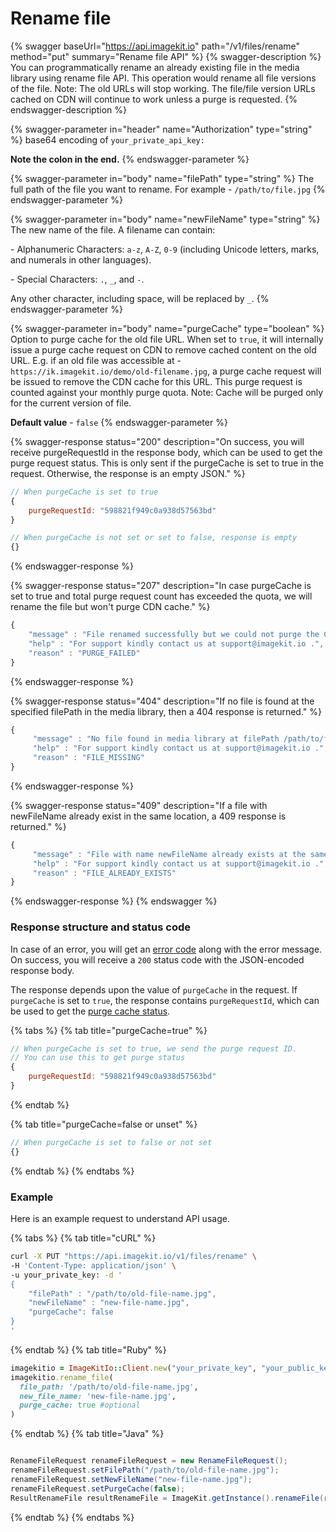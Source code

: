 # Rename file

{% swagger baseUrl="https://api.imagekit.io" path="/v1/files/rename" method="put" summary="Rename file API" %}
{% swagger-description %}
You can programmatically rename an already existing file in the media library using rename file API. This operation would rename all file versions of the file. Note: The old URLs will stop working. The file/file version URLs cached on CDN will continue to work unless a purge is requested.
{% endswagger-description %}

{% swagger-parameter in="header" name="Authorization" type="string" %}
base64 encoding of `your_private_api_key:`

**Note the colon in the end.**
{% endswagger-parameter %}

{% swagger-parameter in="body" name="filePath" type="string" %}
The full path of the file you want to rename. For example - `/path/to/file.jpg`
{% endswagger-parameter %}

{% swagger-parameter in="body" name="newFileName" type="string" %}
The new name of the file. A filename can contain:

\- Alphanumeric Characters: `a-z`, `A-Z`, `0-9` (including Unicode letters, marks, and numerals in other languages). 

\- Special Characters: `.`, `_`, and `-`.

Any other character, including space, will be replaced by `_`.
{% endswagger-parameter %}

{% swagger-parameter in="body" name="purgeCache" type="boolean" %}
Option to purge cache for the old file URL. When set to `true`, it will internally issue a purge cache request on CDN to remove cached content on the old URL. E.g. if an old file was accessible at  - `https://ik.imagekit.io/demo/old-filename.jpg`, a purge cache request will be issued to remove the CDN cache for this URL. This purge request is counted against your monthly purge quota. Note: Cache will be purged only for the current version of file.

**Default value** \- `false`
{% endswagger-parameter %}

{% swagger-response status="200" description="On success, you will receive purgeRequestId in the response body, which can be used to get the purge request status. This is only sent if the purgeCache is set to true in the request. Otherwise, the response is an empty JSON." %}
```javascript
// When purgeCache is set to true
{
    purgeRequestId: "598821f949c0a938d57563bd"
}

// When purgeCache is not set or set to false, response is empty
{}
```
{% endswagger-response %}

{% swagger-response status="207" description="In case purgeCache is set to true and total purge request count has exceeded the quota, we will rename the file but won't purge CDN cache." %}
```javascript
{
    "message" : "File renamed successfully but we could not purge the CDN cache for old URL because of rate limits on purge API.",
    "help" : "For support kindly contact us at support@imagekit.io .",
    "reason" : "PURGE_FAILED" 
}
```
{% endswagger-response %}

{% swagger-response status="404" description="If no file is found at the specified filePath in the media library, then a 404 response is returned." %}
```javascript
{
     "message" : "No file found in media library at filePath /path/to/file.jpg",
     "help" : "For support kindly contact us at support@imagekit.io .",
     "reason" : "FILE_MISSING" 
}
```
{% endswagger-response %}

{% swagger-response status="409" description="If a file with newFileName already exist in the same location, a 409 response is returned." %}
```javascript
{
     "message" : "File with name newFileName already exists at the same location.",
     "help" : "For support kindly contact us at support@imagekit.io .",
     "reason" : "FILE_ALREADY_EXISTS" 
}
```
{% endswagger-response %}
{% endswagger %}

### Response structure and status code

In case of an error, you will get an [error code](../api-introduction/#error-codes) along with the error message. On success, you will receive a `200` status code with the JSON-encoded response body.

The response depends upon the value of `purgeCache` in the request. If `purgeCache` is set to `true`, the response contains `purgeRequestId`, which can be used to get the [purge cache status](purge-cache-status.md).

{% tabs %}
{% tab title="purgeCache=true" %}
```javascript
// When purgeCache is set to true, we send the purge request ID.
// You can use this to get purge status
{
    purgeRequestId: "598821f949c0a938d57563bd"
}
```
{% endtab %}

{% tab title="purgeCache=false or unset" %}
```javascript
// When purgeCache is set to false or not set
{}
```
{% endtab %}
{% endtabs %}

### Example

Here is an example request to understand API usage.

{% tabs %}
{% tab title="cURL" %}
```bash
curl -X PUT "https://api.imagekit.io/v1/files/rename" \
-H 'Content-Type: application/json' \
-u your_private_key: -d '
{
	"filePath" : "/path/to/old-file-name.jpg",
	"newFileName" : "new-file-name.jpg",
	"purgeCache": false
}
'
```
{% endtab %}
{% tab title="Ruby" %}
```ruby
imagekitio = ImageKitIo::Client.new("your_private_key", "your_public_key", "your_url_endpoint")
imagekitio.rename_file(
  file_path: '/path/to/old-file-name.jpg',
  new_file_name: 'new-file-name.jpg',
  purge_cache: true #optional
)
```
{% endtab %}
{% tab title="Java" %}
```java

RenameFileRequest renameFileRequest = new RenameFileRequest();
renameFileRequest.setFilePath("/path/to/old-file-name.jpg");
renameFileRequest.setNewFileName("new-file-name.jpg");
renameFileRequest.setPurgeCache(false);
ResultRenameFile resultRenameFile = ImageKit.getInstance().renameFile(renameFileRequest);

```
{% endtab %}
{% endtabs %}
